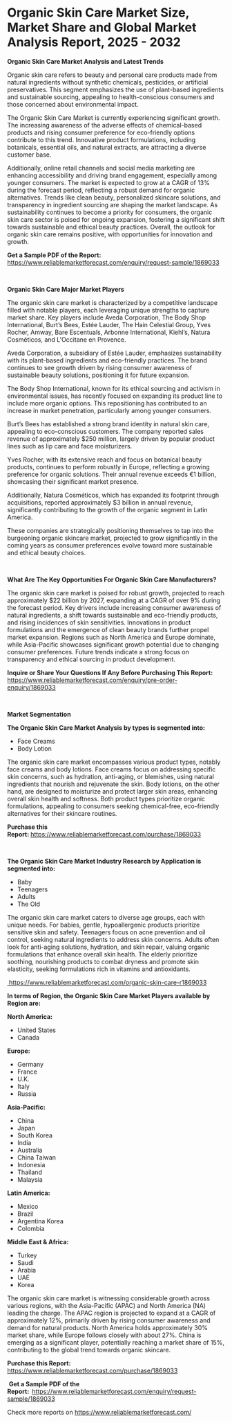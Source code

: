 <p><h1>Organic Skin Care Market Size, Market Share and Global Market Analysis Report, 2025 - 2032</h1></p><p><strong>Organic Skin Care Market Analysis and Latest Trends</strong></p>
<p><p>Organic skin care refers to beauty and personal care products made from natural ingredients without synthetic chemicals, pesticides, or artificial preservatives. This segment emphasizes the use of plant-based ingredients and sustainable sourcing, appealing to health-conscious consumers and those concerned about environmental impact.</p><p>The Organic Skin Care Market is currently experiencing significant growth. The increasing awareness of the adverse effects of chemical-based products and rising consumer preference for eco-friendly options contribute to this trend. Innovative product formulations, including botanicals, essential oils, and natural extracts, are attracting a diverse customer base. </p><p>Additionally, online retail channels and social media marketing are enhancing accessibility and driving brand engagement, especially among younger consumers. The market is expected to grow at a CAGR of 13% during the forecast period, reflecting a robust demand for organic alternatives. Trends like clean beauty, personalized skincare solutions, and transparency in ingredient sourcing are shaping the market landscape. As sustainability continues to become a priority for consumers, the organic skin care sector is poised for ongoing expansion, fostering a significant shift towards sustainable and ethical beauty practices. Overall, the outlook for organic skin care remains positive, with opportunities for innovation and growth.</p></p>
<p><strong>Get a Sample PDF of the Report:&nbsp;</strong> <a href="https://www.reliablemarketforecast.com/enquiry/request-sample/1869033?utm_campaign=2249&utm_medium=2&utm_source=Github&utm_content=ia&utm_term=05022025&utm_id=organic-skin-care">https://www.reliablemarketforecast.com/enquiry/request-sample/1869033</a></p>
<p>&nbsp;</p>
<p><strong>Organic Skin Care Major Market Players</strong></p>
<p><p>The organic skin care market is characterized by a competitive landscape filled with notable players, each leveraging unique strengths to capture market share. Key players include Aveda Corporation, The Body Shop International, Burt’s Bees, Estée Lauder, The Hain Celestial Group, Yves Rocher, Amway, Bare Escentuals, Arbonne International, Kiehl’s, Natura Cosméticos, and L'Occitane en Provence.</p><p>Aveda Corporation, a subsidiary of Estée Lauder, emphasizes sustainability with its plant-based ingredients and eco-friendly practices. The brand continues to see growth driven by rising consumer awareness of sustainable beauty solutions, positioning it for future expansion.</p><p>The Body Shop International, known for its ethical sourcing and activism in environmental issues, has recently focused on expanding its product line to include more organic options. This repositioning has contributed to an increase in market penetration, particularly among younger consumers.</p><p>Burt’s Bees has established a strong brand identity in natural skin care, appealing to eco-conscious customers. The company reported sales revenue of approximately $250 million, largely driven by popular product lines such as lip care and face moisturizers.</p><p>Yves Rocher, with its extensive reach and focus on botanical beauty products, continues to perform robustly in Europe, reflecting a growing preference for organic solutions. Their annual revenue exceeds €1 billion, showcasing their significant market presence.</p><p>Additionally, Natura Cosméticos, which has expanded its footprint through acquisitions, reported approximately $3 billion in annual revenue, significantly contributing to the growth of the organic segment in Latin America.</p><p>These companies are strategically positioning themselves to tap into the burgeoning organic skincare market, projected to grow significantly in the coming years as consumer preferences evolve toward more sustainable and ethical beauty choices.</p></p>
<p>&nbsp;</p>
<p><strong>What Are The Key Opportunities For Organic Skin Care Manufacturers?</strong></p>
<p><p>The organic skin care market is poised for robust growth, projected to reach approximately $22 billion by 2027, expanding at a CAGR of over 9% during the forecast period. Key drivers include increasing consumer awareness of natural ingredients, a shift towards sustainable and eco-friendly products, and rising incidences of skin sensitivities. Innovations in product formulations and the emergence of clean beauty brands further propel market expansion. Regions such as North America and Europe dominate, while Asia-Pacific showcases significant growth potential due to changing consumer preferences. Future trends indicate a strong focus on transparency and ethical sourcing in product development.</p></p>
<p><strong>Inquire or Share Your Questions If Any Before Purchasing This Report:</strong> <a href="https://www.reliablemarketforecast.com/enquiry/pre-order-enquiry/1869033?utm_campaign=2249&utm_medium=2&utm_source=Github&utm_content=ia&utm_term=05022025&utm_id=organic-skin-care">https://www.reliablemarketforecast.com/enquiry/pre-order-enquiry/1869033</a></p>
<p>&nbsp;</p>
<p><strong>Market Segmentation</strong></p>
<p><strong>The Organic Skin Care Market Analysis by types is segmented into:</strong></p>
<p><ul><li>Face Creams</li><li>Body Lotion</li></ul></p>
<p><p>The organic skin care market encompasses various product types, notably face creams and body lotions. Face creams focus on addressing specific skin concerns, such as hydration, anti-aging, or blemishes, using natural ingredients that nourish and rejuvenate the skin. Body lotions, on the other hand, are designed to moisturize and protect larger skin areas, enhancing overall skin health and softness. Both product types prioritize organic formulations, appealing to consumers seeking chemical-free, eco-friendly alternatives for their skincare routines.</p></p>
<p><strong>Purchase this Report:&nbsp;</strong><a href="https://www.reliablemarketforecast.com/purchase/1869033?utm_campaign=2249&utm_medium=2&utm_source=Github&utm_content=ia&utm_term=05022025&utm_id=organic-skin-care">https://www.reliablemarketforecast.com/purchase/1869033</a></p>
<p>&nbsp;</p>
<p><strong>The Organic Skin Care Market Industry Research by Application is segmented into:</strong></p>
<p><ul><li>Baby</li><li>Teenagers</li><li>Adults</li><li>The Old</li></ul></p>
<p><p>The organic skin care market caters to diverse age groups, each with unique needs. For babies, gentle, hypoallergenic products prioritize sensitive skin and safety. Teenagers focus on acne prevention and oil control, seeking natural ingredients to address skin concerns. Adults often look for anti-aging solutions, hydration, and skin repair, valuing organic formulations that enhance overall skin health. The elderly prioritize soothing, nourishing products to combat dryness and promote skin elasticity, seeking formulations rich in vitamins and antioxidants.</p></p>
<p><a href="https://www.reliablemarketforecast.com/organic-skin-care-r1869033?utm_campaign=2249&utm_medium=2&utm_source=Github&utm_content=ia&utm_term=05022025&utm_id=organic-skin-care">&nbsp;https://www.reliablemarketforecast.com/organic-skin-care-r1869033</a></p>
<p><strong>In terms of Region, the Organic Skin Care Market Players available by Region are:</strong></p>
<p>
    <p> <strong> North America: </strong>
        <ul>
            <li>United States</li>
            <li>Canada</li>
        </ul>
        </p> 
    <p> <strong> Europe: </strong>
        <ul>
            <li>Germany</li>
            <li>France</li>
            <li>U.K.</li>
            <li>Italy</li>
            <li>Russia</li>
        </ul>
        </p> 
    <p> <strong> Asia-Pacific: </strong>
        <ul>
            <li>China</li>
            <li>Japan</li>
            <li>South Korea</li>
            <li>India</li>
            <li>Australia</li>
            <li>China Taiwan</li>
            <li>Indonesia</li>
            <li>Thailand</li>
            <li>Malaysia</li>
        </ul>
        </p> 
    <p> <strong> Latin America: </strong>
        <ul>
            <li>Mexico</li>
            <li>Brazil</li>
            <li>Argentina Korea</li>
            <li>Colombia</li>
        </ul>
        </p> 
    <p> <strong> Middle East & Africa: </strong>
        <ul>
            <li>Turkey</li>
            <li>Saudi</li>
            <li>Arabia</li>
            <li>UAE</li>
            <li>Korea</li>
        </ul>
    </p>
    </p>
<p><p>The organic skin care market is witnessing considerable growth across various regions, with the Asia-Pacific (APAC) and North America (NA) leading the charge. The APAC region is projected to expand at a CAGR of approximately 12%, primarily driven by rising consumer awareness and demand for natural products. North America holds approximately 30% market share, while Europe follows closely with about 27%. China is emerging as a significant player, potentially reaching a market share of 15%, contributing to the global trend towards organic skincare.</p></p>
<p><strong>Purchase this Report: </strong><a href="https://www.reliablemarketforecast.com/purchase/1869033?utm_campaign=2249&utm_medium=2&utm_source=Github&utm_content=ia&utm_term=05022025&utm_id=organic-skin-care">https://www.reliablemarketforecast.com/purchase/1869033</a></p>
<p>&nbsp;<strong>Get a Sample PDF of the Report:&nbsp;&nbsp;</strong><a href="https://www.reliablemarketforecast.com/enquiry/request-sample/1869033?utm_campaign=2249&utm_medium=2&utm_source=Github&utm_content=ia&utm_term=05022025&utm_id=organic-skin-care">https://www.reliablemarketforecast.com/enquiry/request-sample/1869033</a></p>
<p><strong></strong></p>
<p>Check more reports on <a href="https://www.reliablemarketforecast.com/?utm_campaign=2249&utm_medium=2&utm_source=Github&utm_content=ia&utm_term=05022025&utm_id=organic-skin-care">https://www.reliablemarketforecast.com/</a></p>